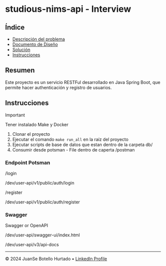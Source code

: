 # studious-nims-api - Interview

## Índice

- [Descripción del problema](docs/1-contexto-del-problema.md)
- [Documento de Diseño](docs/2-documento-de-diseño.md)
- [Solución](docs/3-desarrollo.md)
- [Instrucciones](#instrucciones)

## Resumen

Este proyecto es un servicio RESTFul desarrollado en Java Spring Boot, que permite hacer authenticación y registro de usuarios. 

## Instrucciones

> [!IMPORTANT]
> Tener instalado Make y Docker

1. Clonar el proyecto
2. Ejecutar el comando `make run_all` en la raíz del proyecto
3. Ejecutar scripts de base de datos que estan dentro de la carpeta db/
4. Consumir desde potsman - File dentro de caperta /postman

### Endpoint Potsman

/login

/dev/user-api/v1/public/auth/login

/register

/dev/user-api/v1/public/auth/register

### Swagger

Swagger or OpenAPI

/dev/user-api/swagger-ui/index.html

/dev/user-api/v3/api-docs

---

&copy; 2024 JuanSe Botello Hurtado &bull; [LinkedIn Profile](https://www.linkedin.com/in/jbotellohu/)
